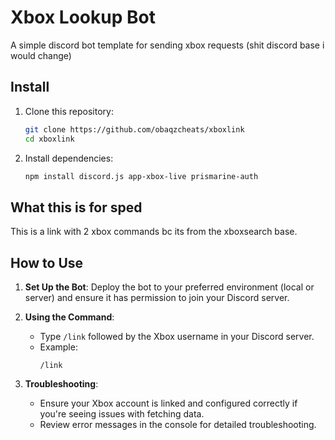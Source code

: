 # Xbox Lookup Bot

A simple discord bot template for sending xbox requests (shit discord base i would change)

## Install

1. Clone this repository:

    ```bash
    git clone https://github.com/obaqzcheats/xboxlink
    cd xboxlink
    ```

2. Install dependencies:

    ```bash
    npm install discord.js app-xbox-live prismarine-auth
    ```
    
## What this is for sped

This is a link with 2 xbox commands bc its from the xboxsearch base.

## How to Use

1. **Set Up the Bot**: Deploy the bot to your preferred environment (local or server) and ensure it has permission to join your Discord server.

2. **Using the Command**:
   - Type `/link` followed by the Xbox username in your Discord server.
   - Example:
     ```
     /link
     ```

3. **Troubleshooting**:
   - Ensure your Xbox account is linked and configured correctly if you're seeing issues with fetching data.
   - Review error messages in the console for detailed troubleshooting.
